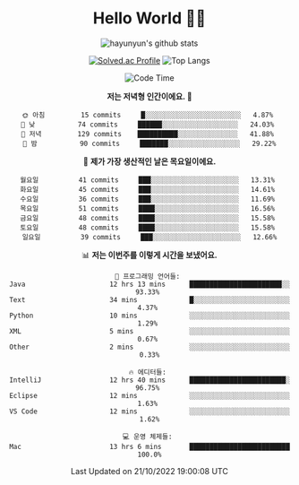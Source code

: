 <div align="center">

# Hello World 🙋‍♀️

![hayunyun's github stats](https://github-readme-stats.vercel.app/api?username=hayunyun&show_icons=true) 

 
[![Solved.ac Profile](http://mazassumnida.wtf/api/generate_badge?boj=hayunyun)](https://solved.ac/hayunyun)
 ![Top Langs](https://github-readme-stats.vercel.app/api/top-langs/?username=hayunyun&layout=compact)

<!--START_SECTION:waka-->
![Code Time](http://img.shields.io/badge/Code%20Time-520%20hrs%2042%20mins-blue)

**저는 저녁형 인간이에요. 🦉** 

```text
🌞 아침         15 commits     █░░░░░░░░░░░░░░░░░░░░░░░░   4.87% 
🌆 낮　         74 commits     ██████░░░░░░░░░░░░░░░░░░░   24.03% 
🌃 저녁         129 commits    ██████████░░░░░░░░░░░░░░░   41.88% 
🌙 밤　         90 commits     ███████░░░░░░░░░░░░░░░░░░   29.22%

```
📅 **제가 가장 생산적인 날은 목요일이에요.** 

```text
월요일          41 commits     ███░░░░░░░░░░░░░░░░░░░░░░   13.31% 
화요일          45 commits     ███░░░░░░░░░░░░░░░░░░░░░░   14.61% 
수요일          36 commits     ███░░░░░░░░░░░░░░░░░░░░░░   11.69% 
목요일          51 commits     ████░░░░░░░░░░░░░░░░░░░░░   16.56% 
금요일          48 commits     ████░░░░░░░░░░░░░░░░░░░░░   15.58% 
토요일          48 commits     ████░░░░░░░░░░░░░░░░░░░░░   15.58% 
일요일          39 commits     ███░░░░░░░░░░░░░░░░░░░░░░   12.66%

```


📊 **저는 이번주를 이렇게 시간을 보냈어요.** 

```text
💬 프로그래밍 언어들: 
Java                     12 hrs 13 mins      ███████████████████████░░   93.33% 
Text                     34 mins             █░░░░░░░░░░░░░░░░░░░░░░░░   4.37% 
Python                   10 mins             ░░░░░░░░░░░░░░░░░░░░░░░░░   1.29% 
XML                      5 mins              ░░░░░░░░░░░░░░░░░░░░░░░░░   0.67% 
Other                    2 mins              ░░░░░░░░░░░░░░░░░░░░░░░░░   0.33%

🔥 에디터들: 
IntelliJ                 12 hrs 40 mins      ████████████████████████░   96.75% 
Eclipse                  12 mins             ░░░░░░░░░░░░░░░░░░░░░░░░░   1.63% 
VS Code                  12 mins             ░░░░░░░░░░░░░░░░░░░░░░░░░   1.62%

💻 운영 체제들: 
Mac                      13 hrs 6 mins       █████████████████████████   100.0%

```


 Last Updated on 21/10/2022 19:00:08 UTC
<!--END_SECTION:waka-->

<!--
**hayunyun/hayunyun** is a ✨ _special_ ✨ repository because its `README.md` (this file) appears on your GitHub profile.

Here are some ideas to get you started:

- 🔭 I’m currently working on ...
- 🌱 I’m currently learning ...
- 👯 I’m looking to collaborate on ...
- 🤔 I’m looking for help with ...
- 💬 Ask me about ...
- 📫 How to reach me: ...
- 😄 Pronouns: ...
- ⚡ Fun fact: ...
-->




